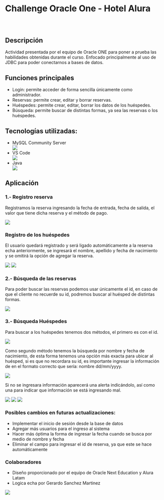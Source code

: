 <h1>Challenge Oracle One - Hotel Alura</h1>
<header><img src="src\main\java\imagenes\aH-150px.png" alt=""></header>
<h2>Descripción</h2>
 <p>Actividad presentada por el equipo de Oracle ONE para poner a prueba las habilidades obtenidas durante el curso. Enfocado principalmente al uso de JDBC para poder conectarnos a bases de datos.
</p>
 <h2>Funciones principales </h2>
<ul>
  <li>Login: permite acceder de forma sencilla únicamente como administrador.</li>
  <li>Reservas: permite crear, editar y borrar reservas.</li>
  <li>Huéspedes: permite crear, editar, borrar los datos de los huéspedes.</li>
  <li>Búsqueda: permite buscar de distintas formas, ya sea las reservas o los huéspedes.</li>
</ul>
<h2>Tecnologías utilizadas:</h2>
<ul>
  <li>MySQL Community Server</li>
  <img src="src\main\java\imagenes\screens\icons8-mysql.svg">
  <li>VS Code</li>
  <img src="src\main\java\imagenes\screens\icons8-visual-studio-code-2019.svg">
  <li>Java</li>
  <img src="src\main\java\imagenes\screens\icons8-logotipo-de-java-coffee-cup.svg">
</ul>
<h2>Aplicación</h2>
<h3>1.- Registro reserva</h3>
<p>Registramos la reserva ingresando la fecha de entrada, fecha de salida, el valor que tiene dicha reserva y el método de pago.</p>
<img src="src\main\java\imagenes\screens\primer.jpg">
<h3>Registro de los huéspedes</h3>

<p>El usuario quedará registrado y será ligado automáticamente a la reserva echa anteriormente, se ingresará el nombre, apellido y fecha de nacimiento y se omitirá la opción de agregar la reserva.</p>
<img src="src\main\java\imagenes\screens\segundo.jpg">
<img src="src\main\java\imagenes\screens\datosGuardados.png">
<h3>2.- Búsqueda de las reservas</h3>
<p>Para poder buscar las reservas podemos usar únicamente el id, en caso de que el cliente no recuerde su id, podremos buscar al huésped de distintas formas.</p>
<img src="src\main\java\imagenes\screens\busquedaR.png">
<h3>3.- Búsqueda Huéspedes</h3>
<p>Para buscar a los huéspedes tenemos dos métodos, el primero es con el id.</p>
<img src="src\main\java\imagenes\screens\busquedaH1.png">

<p>Como segundo método tenemos la búsqueda por nombre y fecha de nacimiento, de esta forma tenemos una opción más exacta para ubicar al huésped, si es que no recordara su id, es importante ingresar la información de en el formato correcto que sería: nombre dd/mm/yyyy.</p>
<img src="src\main\java\imagenes\screens\busquedaH2.png">
<p>Si no se ingresara información aparecerá una alerta indicándolo, así como una para indicar que información se está ingresando mal.</p>
<img src="src\main\java\imagenes\screens\busquedasinId.png">
<img src="src\main\java\imagenes\screens\busquedaSinFecha.png">
<img src="src\main\java\imagenes\screens\busquedaSinDia.png">
<h3>Posibles cambios en futuras actualizaciones:</h3>
<ul>
  <li>Implementar el inicio de sesión desde la base de datos</li>
  <li>Agregar más usuarios para el ingreso al sistema</li>
  <li>Hacer más óptima la forma de ingresar la fecha cuando se busca por medio de nombre y fecha</li>
  <li>Eliminar el campo para ingresar el id de reserva, ya que este se hace automáticamente</li>
</ul>
<h3>Colaboradores</h3>
<ul>
  <li>Diseño proporcionado por el equipo de Oracle Next Education y Alura Latam</li>
  <li>Logica echa por Gerardo Sanchez Martinez</li>
</ul>
<a href="https://www.linkedin.com/in/gerardosm/"> <img src="src\main\java\imagenes\screens\icons8-linkedin.svg"></a>